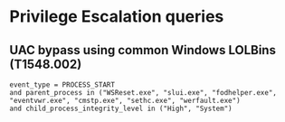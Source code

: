 # Privilege Escalation queries

## UAC bypass using common Windows LOLBins (T1548.002)
```
event_type = PROCESS_START 
and parent_process in ("WSReset.exe", "slui.exe", "fodhelper.exe", "eventvwr.exe", "cmstp.exe", "sethc.exe", "werfault.exe") 
and child_process_integrity_level in ("High", "System")
```
